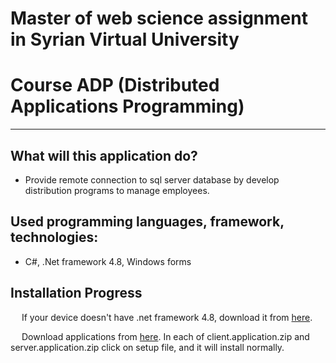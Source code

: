 ﻿# Master of web science assignment in Syrian Virtual University
# Course ADP (Distributed Applications Programming)
---

## What will this application do?
- Provide remote connection to sql server database by develop distribution programs to manage employees.

## Used programming languages, framework, technologies:
- C#, .Net framework 4.8, Windows forms

## Installation Progress
&emsp; If your device doesn't have .net framework 4.8, download it from [here](https://dotnet.microsoft.com/en-us/download/dotnet-framework/thank-you/net48-web-installer).

&emsp; Download applications from [here](https://github.com/MohammadHammad1796/RemoteConnection/releases/tag/EmployeesManagement). In each of client.application.zip and server.application.zip click on setup file, and it will install normally.